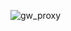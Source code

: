 ![gw_proxy](https://user-images.githubusercontent.com/8102313/100152147-482f1180-2eb3-11eb-8890-5c91087d4942.png)
